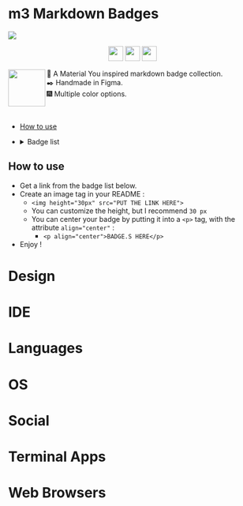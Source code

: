# m3 Markdown Badges
<img src="https://pictshare.net/4hjgj1.png">

<p align="center">
  <img height="30px" src="https://ziadoua.github.io/m3-Markdown-Badges/badges/Markdown/markdown1.svg">
  <img height="30px" src="https://ziadoua.github.io/m3-Markdown-Badges/badges/HTML/html2.svg">
  <img height="30px" src="https://ziadoua.github.io/m3-Markdown-Badges/badges/CSS/css2.svg">
</p>

<img align="left" height="75px" src="https://pictshare.net/9nezj5.png">
🏅 A Material You inspired markdown badge collection.
<br>
✒️ Handmade in Figma.
<br>
🎆 Multiple color options.

<br>
<br>
<br>

- [How to use](#how-to-use)
- <details><summary>Badge list</summary>

  - Static badges
    - [Design](#design)
    - [IDE](#ide)
    - [Languages](#languages)
    - [OS](#os)
    - [Social](#social)
    - [Terminal Apps](#terminal-apps)
    - [Web Browsers](#web-browsers)

</details>

## How to use

- Get a link from the badge list below.
- Create an image tag in your README :
  - `<img height="30px" src="PUT THE LINK HERE">`
  - You can customize the height, but I recommend `30 px`
  - You can center your badge by putting it into a `<p>` tag, with the attribute `align="center"` :
    - `<p align="center">BADGE.S HERE</p>`
- Enjoy !

# Design
# IDE
# Languages
# OS
# Social
# Terminal Apps
# Web Browsers
